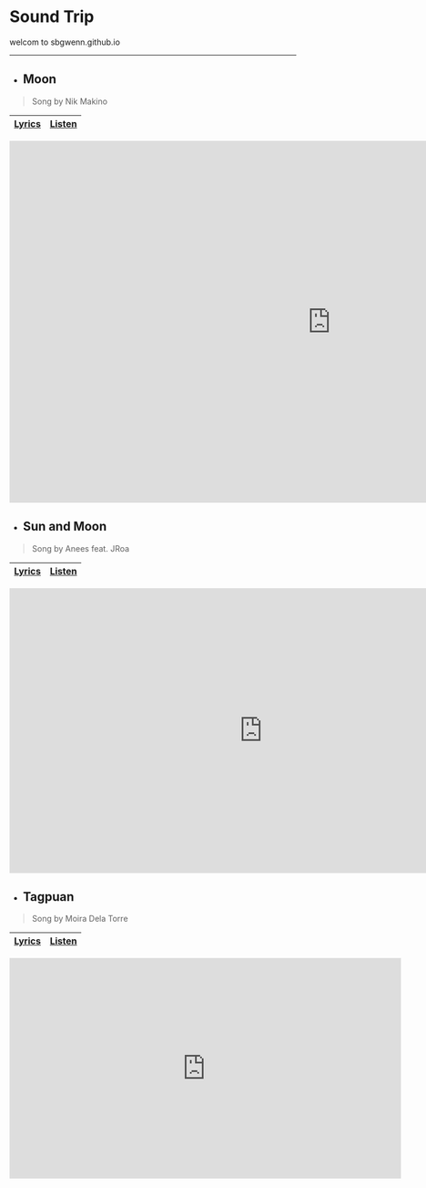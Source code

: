 # **Sound Trip**
welcom to sbgwenn.github.io

___
- ## **Moon**
> Song by Nik Makino
 
 | [Lyrics](https://sites.google.com/gbox.adnu.edu.ph/sbwenn-github-io/home) | [Listen](https://open.spotify.com/track/2oupN96VwNrbONyMtTWGjH?autoplay=true) |
 | --- | --- |

<iframe width="1128" height="635" src="https://www.youtube.com/embed/I8PuR6RkrTU" title="Nik Makino ft. Flow G performs “Moon” LIVE on Wish 107.5 Bus" frameborder="0" allow="accelerometer; autoplay; clipboard-write; encrypted-media; gyroscope; picture-in-picture" allowfullscreen></iframe> 

- ## **Sun and Moon**
> Song by Anees feat. JRoa

| [Lyrics](https://sites.google.com/gbox.adnu.edu.ph/sbwenn-github-io/home) | [Listen](https://open.spotify.com/album/4bUd4H9GN11TlKhJDBUGsc) |
| --- | --- |

<iframe width="888" height="500" src="https://www.youtube.com/embed/Y7oydsPgd6Q" title="Anees - Sun and Moon Remix (ft. JROA)" frameborder="0" allow="accelerometer; autoplay; clipboard-write; encrypted-media; gyroscope; picture-in-picture" allowfullscreen></iframe>

- ## **Tagpuan**
> Song by Moira Dela Torre

| [Lyrics](https://sites.google.com/gbox.adnu.edu.ph/sbwenn-github-io/home) | [Listen](https://open.spotify.com/artist/0rZRTXEmmPmx6gt92tBqIc) |
| --- | --- |

<iframe width="688" height="387" src="https://www.youtube.com/embed/t4hpyNoDXyM" title="Tagpuan Lyrics - Moira dela Torre (Song and Lyrics Video)" frameborder="0" allow="accelerometer; autoplay; clipboard-write; encrypted-media; gyroscope; picture-in-picture" allowfullscreen></iframe>
